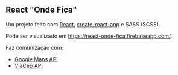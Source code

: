 ## React "Onde Fica"

Um projeto feito com [React](https://reactjs.org), [create-react-app](https://github.com/facebook/create-react-app) e SASS (SCSS).

Pode ser visualizado em https://react-onde-fica.firebaseapp.com/.

Faz comunização com:
* [Google Maps API](https://maps.googleapis.com/maps/api/geocode)
* [ViaCep API](https://viacep.com.br/)

